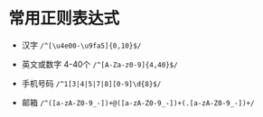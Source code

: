 # 常用正则表达式

* 汉字
`/^[\u4e00-\u9fa5]{0,10}$/`

* 英文或数字 4-40个
`/^[A-Za-z0-9]{4,40}$/`

* 手机号码
`/^1[3|4|5|7|8][0-9]\d{8}$/`

* 邮箱
`/^([a-zA-Z0-9_-])+@([a-zA-Z0-9_-])+(.[a-zA-Z0-9_-])+/`